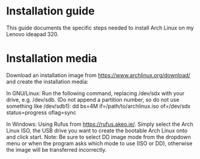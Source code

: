 # Installation guide
This guide documents the specific steps needed to install Arch Linux on my Lenovo ideapad 320.

# Installation media
Download an installation image from https://www.archlinux.org/download/ and create the installation media:

In GNU/Linux:
Run the following command, replacing /dev/sdx with your drive, e.g. /dev/sdb. (Do not append a partition number, so do not use something like /dev/sdb1):
dd bs=4M if=/path/to/archlinux.iso of=/dev/sdx status=progress oflag=sync

In Windows:
Using Rufus from https://rufus.akeo.ie/. 
Simply select the Arch Linux ISO, the USB drive you want to create the bootable Arch Linux onto and click start. 
Note: Be sure to select DD image mode from the dropdown menu or when the program asks which mode to use (ISO or DD), otherwise the image will be transferred incorrectly.
